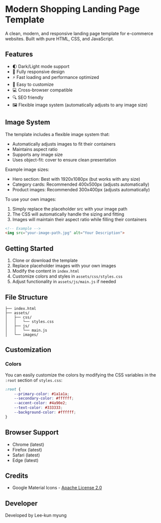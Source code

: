 # Modern Shopping Landing Page Template

A clean, modern, and responsive landing page template for e-commerce websites. Built with pure HTML, CSS, and JavaScript.

## Features

- 🌓 Dark/Light mode support
- 📱 Fully responsive design
- ⚡ Fast loading and performance optimized
- 🎨 Easy to customize
- 💻 Cross-browser compatible
- 🔍 SEO friendly
- 🖼️ Flexible image system (automatically adjusts to any image size)

## Image System

The template includes a flexible image system that:
- Automatically adjusts images to fit their containers
- Maintains aspect ratio
- Supports any image size
- Uses object-fit: cover to ensure clean presentation

Example image sizes:
- Hero section: Best with 1920x1080px (but works with any size)
- Category cards: Recommended 400x500px (adjusts automatically)
- Product images: Recommended 300x400px (adjusts automatically)

To use your own images:
1. Simply replace the placeholder src with your image path
2. The CSS will automatically handle the sizing and fitting
3. Images will maintain their aspect ratio while filling their containers

```html
<!-- Example -->
<img src="your-image-path.jpg" alt="Your Description">
```

## Getting Started

1. Clone or download the template
2. Replace placeholder images with your own images
3. Modify the content in `index.html`
4. Customize colors and styles in `assets/css/styles.css`
5. Adjust functionality in `assets/js/main.js` if needed

## File Structure

```
├── index.html
├── assets/
│   ├── css/
│   │   └── styles.css
│   ├── js/
│   │   └── main.js
│   └── images/
```

## Customization

### Colors
You can easily customize the colors by modifying the CSS variables in the `:root` section of `styles.css`:

```css
:root {
    --primary-color: #1a1a1a;
    --secondary-color: #ffffff;
    --accent-color: #4a90e2;
    --text-color: #333333;
    --background-color: #ffffff;
}
```

## Browser Support

- Chrome (latest)
- Firefox (latest)
- Safari (latest)
- Edge (latest)

## Credits

- Google Material Icons - [Apache License 2.0](https://www.apache.org/licenses/LICENSE-2.0)

## Developer

Developed by Lee-kun myung
